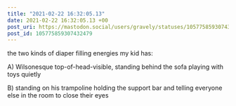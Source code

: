 ```yaml
---
title: "2021-02-22 16:32:05.13"
date: 2021-02-22 16:32:05.13 +00
post_uri: https://mastodon.social/users/gravely/statuses/105775859307432479
post_id: 105775859307432479
---
```

the two kinds of diaper filling energies my kid has:

A) Wilsonesque top-of-head-visible, standing behind the sofa playing with toys quietly

B) standing on his trampoline holding the support bar and telling everyone else in the room to close their eyes


